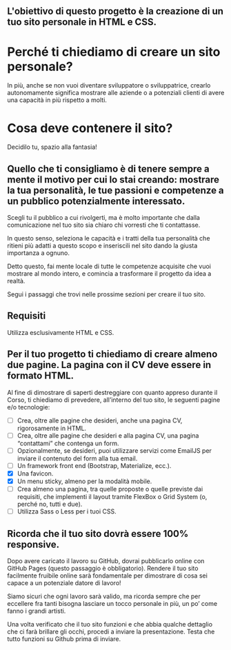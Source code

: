 ## L'obiettivo di questo progetto è la creazione di un tuo sito personale in HTML e CSS.

# Perché ti chiediamo di creare un sito personale?

In più, anche se non vuoi diventare sviluppatore o sviluppatrice, crearlo autonomamente significa mostrare alle aziende o a potenziali clienti di avere una capacità in più rispetto a molti.

# Cosa deve contenere il sito?

Decidilo tu, spazio alla fantasia!

## Quello che ti consigliamo è di tenere sempre a mente il motivo per cui lo stai creando: mostrare la tua personalità, le tue passioni e competenze a un pubblico potenzialmente interessato. 

Scegli tu il pubblico a cui rivolgerti, ma è molto importante che dalla comunicazione nel tuo sito sia chiaro chi vorresti che ti contattasse.

In questo senso, seleziona le capacità e i tratti della tua personalità che ritieni più adatti a questo scopo e inseriscili nel sito dando la giusta importanza a ognuno.

Detto questo, fai mente locale di tutte le competenze acquisite che vuoi mostrare al mondo intero, e comincia a trasformare il progetto da idea a realtà.

Segui i passaggi che trovi nelle prossime sezioni per creare il tuo sito.

## 
## Requisiti

Utilizza esclusivamente HTML e CSS.

## Per il tuo progetto ti chiediamo di creare almeno due pagine. La pagina con il CV deve essere in formato HTML.

Al fine di dimostrare di saperti destreggiare con quanto appreso durante il Corso, ti chiediamo di prevedere, all’interno del tuo sito, le seguenti pagine e/o tecnologie:

- [ ] Crea, oltre alle pagine che desideri, anche una pagina CV, rigorosamente in HTML.
- [ ] Crea, oltre alle pagine che desideri e alla pagina CV, una pagina “contattami” che contenga un form.
- [ ] Opzionalmente, se desideri, puoi utilizzare servizi come EmailJS per inviare il contenuto del form alla tua email.
- [ ] Un framework front end (Bootstrap, Materialize, ecc.).
- [X] Una favicon.
- [X] Un menu sticky, almeno per la modalità mobile.
- [ ] Crea almeno una pagina, tra quelle proposte o quelle previste dai requisiti, che implementi il layout tramite FlexBox o Grid System (o, perché no, tutti e due).
- [ ] Utilizza Sass o Less per i tuoi CSS.

## Ricorda che il tuo sito dovrà essere 100% responsive.

Dopo avere caricato il lavoro su GitHub, dovrai pubblicarlo online con GitHub Pages (questo passaggio è obbligatorio). Rendere il tuo sito facilmente fruibile online sarà fondamentale per dimostrare di cosa sei capace a un potenziale datore di lavoro!

Siamo sicuri che ogni lavoro sarà valido, ma ricorda sempre che per eccellere fra tanti bisogna lasciare un tocco personale in più, un po’ come fanno i grandi artisti.

Una volta verificato che il tuo sito funzioni e che abbia qualche dettaglio che ci farà brillare gli occhi, procedi a inviare la presentazione. Testa che tutto funzioni su Github prima di inviare.
